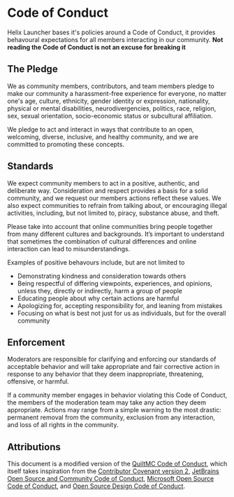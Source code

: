 # Code of Conduct

Helix Launcher bases it's policies around a Code of Conduct, it
provides behavoural expectations for all members interacting in our
community. **Not reading the Code of Conduct is not an excuse for
breaking it**

## The Pledge

We as community members, contributors, and team members pledge to
make our community a harassment-free experience for everyone, no
matter one's age, culture, ethnicity, gender identity or expression,
nationality, physical or mental disabilities, neurodivergencies,
politics, race, religion, sex, sexual orientation, socio-economic
status or subcultural affiliation.

We pledge to act and interact in ways that contribute to an open,
welcoming, diverse, inclusive, and healthy community, and we are
committed to promoting these concepts.

## Standards

We expect community members to act in a positive, authentic, and
deliberate way. Consideration and respect provides a basis for a
solid community, and we request our members actions reflect these
values. We also expect communities to refrain from talking about, or
encouraging illegal activities, including, but not limited to,
piracy, substance abuse, and theft.

Please take into account that online communities bring people
together from many different cultures and backgrounds. It’s
important to understand that sometimes the combination of cultural
differences and online interaction can lead to misunderstandings.

Examples of positive behavours include, but are not limited to
- Demonstrating kindness and consideration towards others
- Being respectful of differing viewpoints, experiences, and
  opinions, unless they, directly or indirectly, harm a group of
  people
- Educating people about why certain actions are harmful
- Apologizing for, accepting responsibility for, and leaning from
  mistakes
- Focusing on what is best not just for us as individuals, but for
  the overall community

## Enforcement 

Moderators are responsible for clarifying and enforcing our
standards of acceptable behavior and will take appropriate and fair
corrective action in response to any behavior that they deem
inappropriate, threatening, offensive, or harmful.

If a community member engages in behavior violating this Code of
Conduct, the members of the moderation team may take any action they
deem appropriate. Actions may range from a simple warning to the
most drastic: permanent removal from the community, exclusion from
any interaction, and loss of all rights in the community.

## Attributions

This document is a modified version of the [QuiltMC Code of 
Conduct](https://quiltmc.org/en/community/code-of-conduct/), which
itself takes inspiration from the [Contributor Covenant version
2](https://www.contributor-covenant.org/version/2/0/code_of_conduct.html),
[JetBrains Open Source and Community Code of
Conduct](https://confluence.jetbrains.com/display/ALL/JetBrains+Open+Source+and+Community+Code+of+Conduct),
[Microsoft Open Source Code of Conduct](https://microsoft.github.io/codeofconduct),
and [Open Source Design Code of Conduct](https://opensourcedesign.net/code-of-conduct).